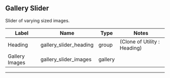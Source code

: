 ## Gallery Slider
Slider of varying sized images.

<table class="ll-fields-table">
  <thead>
    <th>Label</th>
    <th>Name</th>
    <th>Type</th>
    <th>Notes</th>
  </thead>
  <tbody>
                    <tr>
                      <td>Heading</td>
                      <td>gallery_slider_heading</td>
                      <td>group</td>
                      <td> (Clone of Utility : Heading)</td>
                    </tr>
        <tr>
          <td>Gallery Images</td>
          <td>gallery_slider_images</td>
          <td>gallery</td>
          <td></td>
        </tr>
  </tbody>
</table>

***
